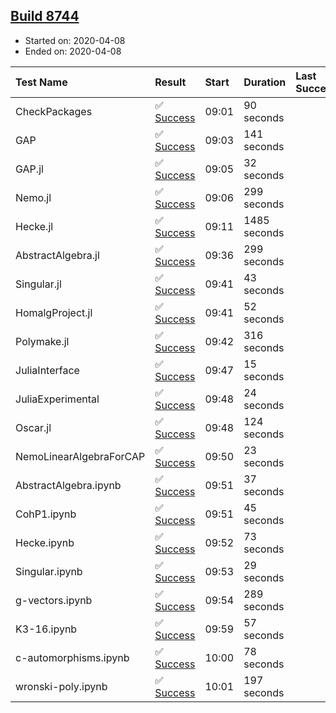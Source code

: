## [Build 8744](https://oscarci.mathematik.uni-kl.de/job/oscar/8744/)

* Started on: 2020-04-08
* Ended on: 2020-04-08

| Test Name    | Result | Start | Duration | Last Success | First Failure |
|:-------------|:-------|:------|:---------|:-------------|:--------------|
| CheckPackages | ✅ [Success](https://oscarci.mathematik.uni-kl.de/job/oscar/8744/artifact/logs/build-8744/CheckPackages.log) | 09:01 | 90 seconds |  |  |
| GAP | ✅ [Success](https://oscarci.mathematik.uni-kl.de/job/oscar/8744/artifact/logs/build-8744/GAP.log) | 09:03 | 141 seconds |  |  |
| GAP.jl | ✅ [Success](https://oscarci.mathematik.uni-kl.de/job/oscar/8744/artifact/logs/build-8744/GAP.jl.log) | 09:05 | 32 seconds |  |  |
| Nemo.jl | ✅ [Success](https://oscarci.mathematik.uni-kl.de/job/oscar/8744/artifact/logs/build-8744/Nemo.jl.log) | 09:06 | 299 seconds |  |  |
| Hecke.jl | ✅ [Success](https://oscarci.mathematik.uni-kl.de/job/oscar/8744/artifact/logs/build-8744/Hecke.jl.log) | 09:11 | 1485 seconds |  |  |
| AbstractAlgebra.jl | ✅ [Success](https://oscarci.mathematik.uni-kl.de/job/oscar/8744/artifact/logs/build-8744/AbstractAlgebra.jl.log) | 09:36 | 299 seconds |  |  |
| Singular.jl | ✅ [Success](https://oscarci.mathematik.uni-kl.de/job/oscar/8744/artifact/logs/build-8744/Singular.jl.log) | 09:41 | 43 seconds |  |  |
| HomalgProject.jl | ✅ [Success](https://oscarci.mathematik.uni-kl.de/job/oscar/8744/artifact/logs/build-8744/HomalgProject.jl.log) | 09:41 | 52 seconds |  |  |
| Polymake.jl | ✅ [Success](https://oscarci.mathematik.uni-kl.de/job/oscar/8744/artifact/logs/build-8744/Polymake.jl.log) | 09:42 | 316 seconds |  |  |
| JuliaInterface | ✅ [Success](https://oscarci.mathematik.uni-kl.de/job/oscar/8744/artifact/logs/build-8744/JuliaInterface.log) | 09:47 | 15 seconds |  |  |
| JuliaExperimental | ✅ [Success](https://oscarci.mathematik.uni-kl.de/job/oscar/8744/artifact/logs/build-8744/JuliaExperimental.log) | 09:48 | 24 seconds |  |  |
| Oscar.jl | ✅ [Success](https://oscarci.mathematik.uni-kl.de/job/oscar/8744/artifact/logs/build-8744/Oscar.jl.log) | 09:48 | 124 seconds |  |  |
| NemoLinearAlgebraForCAP | ✅ [Success](https://oscarci.mathematik.uni-kl.de/job/oscar/8744/artifact/logs/build-8744/NemoLinearAlgebraForCAP.log) | 09:50 | 23 seconds |  |  |
| AbstractAlgebra.ipynb | ✅ [Success](https://oscarci.mathematik.uni-kl.de/job/oscar/8744/artifact/logs/build-8744/AbstractAlgebra.ipynb.log) | 09:51 | 37 seconds |  |  |
| CohP1.ipynb | ✅ [Success](https://oscarci.mathematik.uni-kl.de/job/oscar/8744/artifact/logs/build-8744/CohP1.ipynb.log) | 09:51 | 45 seconds |  |  |
| Hecke.ipynb | ✅ [Success](https://oscarci.mathematik.uni-kl.de/job/oscar/8744/artifact/logs/build-8744/Hecke.ipynb.log) | 09:52 | 73 seconds |  |  |
| Singular.ipynb | ✅ [Success](https://oscarci.mathematik.uni-kl.de/job/oscar/8744/artifact/logs/build-8744/Singular.ipynb.log) | 09:53 | 29 seconds |  |  |
| g-vectors.ipynb | ✅ [Success](https://oscarci.mathematik.uni-kl.de/job/oscar/8744/artifact/logs/build-8744/g-vectors.ipynb.log) | 09:54 | 289 seconds |  |  |
| K3-16.ipynb | ✅ [Success](https://oscarci.mathematik.uni-kl.de/job/oscar/8744/artifact/logs/build-8744/K3-16.ipynb.log) | 09:59 | 57 seconds |  |  |
| c-automorphisms.ipynb | ✅ [Success](https://oscarci.mathematik.uni-kl.de/job/oscar/8744/artifact/logs/build-8744/c-automorphisms.ipynb.log) | 10:00 | 78 seconds |  |  |
| wronski-poly.ipynb | ✅ [Success](https://oscarci.mathematik.uni-kl.de/job/oscar/8744/artifact/logs/build-8744/wronski-poly.ipynb.log) | 10:01 | 197 seconds |  |  |
